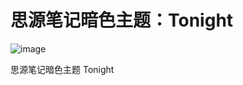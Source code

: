 # 思源笔记暗色主题：Tonight
![image](https://raw.githubusercontent.com/langzhou/tonight-theme-for-siyuan/main/preview.png)

思源笔记暗色主题 Tonight
